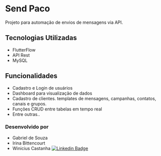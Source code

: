 # Send Paco

Projeto para automação de envios de mensagens via API.

## Tecnologias Utilizadas

- FlutterFlow
- API Rest
- MySQL
  
## Funcionalidades

- Cadastro e Login de usuários
- Dashboard para visualização de dados
- Cadastro de clientes. templates de mensagens, campanhas, contatos, canais e grupos.
- Funções CRUD entre tabelas em tempo real
- Entre outras..

### Desenvolvido por

- Gabriel de Souza
- Irina Bittencourt
- Winicius Castanha [![Linkedin Badge](https://img.shields.io/badge/-Wincius%20Castanha-6633cc?style=flat-square&logo=Github&logoColor=white&link=https://github.com/winiicastanha/)](https://github.com/winiicastanha)
